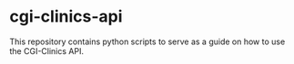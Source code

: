 # cgi-clinics-api
This repository contains python scripts to serve as a guide on how to use the CGI-Clinics API.
